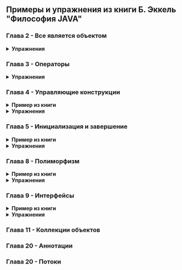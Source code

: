 ## __Примеры и упражнения из книги Б. Эккель "Философия JAVA"__

### Глава 2 - Все является объектом

<details><summary><b>Упражнения</b></summary>

* [1](src/p2_EverythingIsAnObject/Exercises/Ex1_DefaultInit/Ex1.java) - Создайте класс с полями int и char, которые не инициализируются в программе. Выведите их значения, чтобы убедиться в том, чтo Java выполняет инициализацию по умолчанию.

* [6](src/p2_EverythingIsAnObject/Exercises/Ex6_Storage/Ex6.java) - Напишите программу, включающую метод storage().

* [7 8](src/p2_EverythingIsAnObject/Exercises/Ex7_8_IncrementableStatic/Ex7_8.java) - Напишите программу с классом lncrementable, которая демонстрирует, что независимо от количества созданных объектов класс содержит только один экземпляр поля static.

* [9](src/p2_EverythingIsAnObject/Exercises/Ex9_PrimaryType/Ex9.java) - Напишите программу, демонстрирующую автоматическую упаковку примитивных типов.

</details>

### Глава 3 - Операторы

<details><summary><b>Упражнения</b></summary>

* [2](src/p3_Operators/Exercises/Ex2_AliasingFloat/Ex2.java) - Создайте класс с полем типа float. Используйте его для демонстрации совмещения имен.

* [3](src/p3_Operators/Exercises/Ex3_AliasingMethod/Ex3.java) - Создайте класс с полем типа float. Используйте его для демонстрации совмещения имен при вызове методов.

* [5 6](src/p3_Operators/Exercises/Ex5_6_ObjectsEquals/Ex5_6.java) - Создайте класс Dog, содержащий два поля типа String: name и says. В методе main() создайте два объекта Dog с разными именами (spot и scruffy) и сообщениями. Выведите значения обоих полей для каждого из объектов. Создайте новую ссылку на Dog и присвойте ее объекту spot. Сравните ссылки оператором == и методом equals().

* [8](src/p3_Operators/Exercises/Ex8_LongToBinary/Ex8.java) - Покажите, что шестнадцатеричная и восьмеричная записи могут использоваться с типом long. Для вывода результатов используйте метод Long.toBinaryString().

* [9](src/p3_Operators/Exercises/Ex9_MinMaxFloatDoubleExponential/Ex9.java) - Выведите наибольшее и наименьшее число в экспоненциальной записи для типов float и double.

* [10](src/p3_Operators/Exercises/Ex10_BinaryOperations/Ex10.java) - Напишите программу с двумя константами: обе константы состоят из чередующихся нулей и единиц, но у одной нулю равен младший бит, а у другой старший (подсказка: константы проще всего определить в шестнадцатеричном виде). Объедините эти две константы всеми возможными поразрядными операторами. Для вывода результатов используйте метод Integer.toBinaryString().

* [14](src/p3_Operators/Exercises/Ex14_StringOperations/Ex14.java) - Напишите метод, который получает два аргумента String, выполняет с ними все операции логических сравнений и выводит результаты. Для операций == и I = также выполните проверку equals(). Вызовите свой метод из main() для нескольких разных объектов String.

</details>

### Глава 4 - Управляющие конструкции

<details><summary><b>Пример из книги</b></summary>

* [Пример](src/p4_ControllingExecution/BookExamples/control/WhileTest.java) - Генерация случайных чисел до тех пор, пока не будет выполнено определенное условие.

</details>

<details><summary><b>Упражнения</b></summary>

* [15](src/p4_ControllingExecution/Exercises/Ex15_100nums/Ex15.java) - Напишите программу, которая выводит числа от 1 до 100.

* [16](src/p4_ControllingExecution/Exercises/Ex16_RandomInt/Ex16.java) - Напишите программу, которая генерирует 25 случайных значений типа int. Для каждого значения команда if-else сообщает, в каком отношении оно находится с другим случайно сгенерированным числом (больше, меньше, равно).

* [17](src/p4_ControllingExecution/Exercises/Ex17_RandomIntInfinity/Ex17.java) - Измените упражнение 2 так, чтобы код выполнялся в «бесконечном» цикле while. Программа должна работать до тех пор, пока ее выполнение не будет прервано с клавиатуры.

* [20](src/p4_ControllingExecution/Exercises/Ex20_MethodTest/Ex20.java) - Создайте метод test() так, чтобы он получал два аргумента begin и end, а значение testval проверялось на принадлежность к диапазону [ begin, end] (с включением границ).

</details>

### Глава 5 - Инициализация и завершение

<details><summary><b>Пример из книги</b></summary>

* [Пример](src/p5_InitializationAndCleanup/BookExamples/TerminaionCondition/TerminationCondition.java) - Условие "готовности". Явная финализация.

* [Пример](src/p5_InitializationAndCleanup/BookExamples/OrderOfInitialization/OrderOfInitialization.java) - Порядок инициализации. Очередность инициализации.

* [Пример](src/p5_InitializationAndCleanup/BookExamples/StaticInitialization/StaticInitialization.java) - Инициализация статических классов. Инициализация статической памяти.

* [Пример](src/p5_InitializationAndCleanup/BookExamples/EpclicitStatic/EpclicitStatic.java) - Явная инициализация статических классов. Инициализация static.

* [Пример](src/p5_InitializationAndCleanup/BookExamples/ArraysOfPrimitives/ArraysOfPrimitives.java) - Инициализация массива. Копирование ссылки на массив.

* [Пример](src/p5_InitializationAndCleanup/BookExamples/ArrayInit/ArrayNew.java) - Инициализация массива. Создание массива примитивных типов.

* [Пример](src/p5_InitializationAndCleanup/BookExamples/ArrayInit/ArrayInit.java) - Инициализация массива. Инициализация массивов объектов.

* [Пример](src/p5_InitializationAndCleanup/BookExamples/ArrayClassObj/ArrayClassObj.java) - Инициализация массива. Создание массива непримитивных объектов.

* [Пример](src/p5_InitializationAndCleanup/BookExamples/DynamicArray/DynamicArray.java) - Инициализация массива. Создание массива объектов String для передачи альтернативных аргументов командной строки методу main() другого класса.

* [Пример](src/p5_InitializationAndCleanup/BookExamples/VarArgs/VarArgs.java) - Списки аргументов переменной длины. Производные классы от общего корневого класса Object.

* [Пример](src/p5_InitializationAndCleanup/BookExamples/VarArgs/NewVarArgs.java) - Списки аргументов переменной длины. Определения переменного списка аргументов через многоточие.

* [Пример](src/p5_InitializationAndCleanup/BookExamples/OptionalTrailingArguments/OptionalTrailingArguments.java) - Списки аргументов переменной длины. Список аргументов переменной длины.

* [Пример](src/p5_InitializationAndCleanup/BookExamples/VarArgs/VarargType.java) - Списки аргументов переменной длины. Список аргументов переменной длины в массив.

* [Пример](src/p5_InitializationAndCleanup/BookExamples/VarArgs/AutoboxingVarargs.java) - Списки аргументов переменной длины. Автоматическая упаковка.

* [Пример](src/p5_InitializationAndCleanup/BookExamples/VarArgs/OverloadingVarargs.java) - Списки аргументов переменной длины. Списки аргументов переменной длины с перезагрузкой.

* [Пример](src/p5_InitializationAndCleanup/BookExamples/VarArgs/OverloadingVarargs2.java) - Списки аргументов переменной длины. Списки аргументов переменной длины с перезагрузкой. В одном из методов аргумент «постоянной длины».

* [Пример](src/p5_InitializationAndCleanup/BookExamples/VarArgs/OverloadingVarargs3.java) - Списки аргументов переменной длины. Списки аргументов переменной длины с перезагрузкой. В одном из методов аргумент «постоянной длины» в двух методах.

</details>

<details><summary><b>Упражнения</b></summary>

* [1](src/p5_InitializationAndCleanup/Exercises/Ex1_DefaultInit/Ex1.java) - Создайте класс с неинициализированной ссылкой на String. Покажите, что Java инициализирует ссылку значением null.

* [2](src/p5_InitializationAndCleanup/Exercises/Ex2_TwoObjConstrAndInit/Ex2.java) - Создайте класс с полем String, инициализируемым в точке определения, и другим полем, инициализируемым конструктором.

* [3](src/p5_InitializationAndCleanup/Exercises/Ex3_DefaultConstructor/Ex3.java) - Создайте класс с конструктором по умолчанию (без параметров), который выводит на экран сообщение. Создайте объект этого класса.

* [4](src/p5_InitializationAndCleanup/Exercises/Ex4_OverConstructors/Ex4.java) - Добавьте к классу из упражнения 3 перегруженный конструктор, принимающий в качестве параметра строку (String) и распечатывающий ее вместе с сообщением.

* [5](src/p5_InitializationAndCleanup/Exercises/Ex5_OverMethod/Ex5.java) - Создайте класс Dog (собака) с перегруженным методом bark() (лай). Методдолжен быть перегружен для разных примитивных типов данных с целью вывода сообщения о лае, завывании, поскуливании и т. п. в зависимости от версии перегруженного метода. Напишите метод main(), вызывающий все версии.

* [6](src/p5_InitializationAndCleanup/Exercises/Ex6_ReverseOverMethod/Ex6.java) - Измените предыдущее упражнение так, чтобы два перегруженных метода принимали два аргумента (разных типов) и отличались только порядком их следования в списке аргументов. Проверьте, работает ли это.

* [7](src/p5_InitializationAndCleanup/Exercises/Ex7_WithoutConstructor/Ex7.java) - Создайте класс без конструктора. Создайте объект этого класса в методе main(), чтобы удостовериться, что конструктор по умолчанию синтезируется автоматически.

* [8](src/p5_InitializationAndCleanup/Exercises/Ex8_This/Ex8.java) - Создайте класс с двумя методами. В первом методе дважды вызовите второй метод: один раз без ключевого слова this, а во второй с this — просто для того, чтобы убедиться в работоспособности этого синтаксиса; не используйте этот способ вызова на практике.

* [9](src/p5_InitializationAndCleanup/Exercises/Ex9_ThisConstructor/Ex9.java) - Подготовьте класс с двумя (перегруженными) конструкторами. Используя ключевое слово this, вызовите второй конструктор из первого.

* [10](src/p5_InitializationAndCleanup/Exercises/Ex10_Finalize/Ex10.java) - Создайте класс с методом finalize(), который выводит сообщение. В методе main() создайте объект вашего класса.

* [16](src/p5_InitializationAndCleanup/Exercises/Ex16_ArraysString/Ex16_ArraysString.java) - Создайте массив объектов String. Присвойте объект String каждому элементу. Выведите содержимое массива в цикле for.

* [17 18](src/p5_InitializationAndCleanup/Exercises/Ex17_18ArraysStringWithConctructor/Ex17_18.java) - Создайте класс с конструктором, получающим аргумент String. Выведите значение аргумента во время конструирования. Создайте массив ссылок на этот класс, но не создавайте объекты, которыми заполняется массив. Запустите программу и посмотрите, будут ли выводиться сообщения при вызове конструкторов. Создайте объекты, которыми заполняется массив ссылок.

* [19](src/p5_InitializationAndCleanup/Exercises/Ex19_String_Varargs/Ex_19_String_Varargs.java) - Напишите метод, получающий список аргументов переменной длины с массивом String. Убедитесь в том, что этому методу может передаваться как  список объектов String, разделенных запятыми, так и String[].

* [21](src/p5_InitializationAndCleanup/Exercises/Ex21_22Enums/Ex_21EnumsValOrd.java) - Создайте перечисление с названиями шести типов бумажных денег. Переберите результат values() с выводом каждого значения и его ordinal().

* [22](src/p5_InitializationAndCleanup/Exercises/Ex21_22Enums/Ex_22Switch.java) - Напишите команду switch для перечисления из предыдущего примера. Для каждого случая выведите расширенное описание конкретной валюты.

</details>

### Глава 8 - Полиморфизм

<details><summary><b>Пример из книги</b></summary>

* [Пример](src/p8_Polymorphism/BookExamples/smpl1_music) - Снова о восходящем преобразовании. Пример наследования и восходящего преобразования.

* [Пример](src/p8_Polymorphism/BookExamples/smpl2_shape) - Получение нужного результата. Переопределение интерфейса.

</details>

<details><summary><b>Упражнения</b></summary>

* [1](src/p8_Polymorphism/Exercises/Ex1) - Добавьте аннотацию @Override в примеры с фигурами.

* [3](src/p8_Polymorphism/Exercises/Ex3) - Включите в базовый класс Shapes.java новый метод, выводящий сообщение, но не переопределяйте его в производных классах. Объясните результат. Переопределите его в одном из производных классов и посмотрите, что происходит. Наконец, переопределите метод во всех производных классах.

* [4](src/p8_Polymorphism/Exercises/Ex4) - Добавьте новый подтип Shape к программе Shapes.java и проверьте на методе main(), что полиморфизм работает правильно для вашего нового типа, так же как и для старых типов.

* [5](src/p8_Polymorphism/Exercises/Ex5) - В упражнении 1 добавьте классу Cycle метод wheel(), возвращающий количество колес каждого транспортного средства. Измените метод ride() так, чтобы он вызывал метод wheels(), и убедитесь в том, что полиморфизм успешно работает.

</details>

### Глава 9 - Интерфейсы

<details><summary><b>Пример из книги</b></summary>

* [Пример](src/p8_Polymorphism/BookExamples/smpl1_music) - Снова о восходящем преобразовании. Пример наследования и восходящего преобразования.

</details>

<details><summary><b>Упражнения</b></summary>



</details>

### Глава 11 - Коллекции объектов

### Глава 20 - Аннотации

### Глава 20 - Потоки
